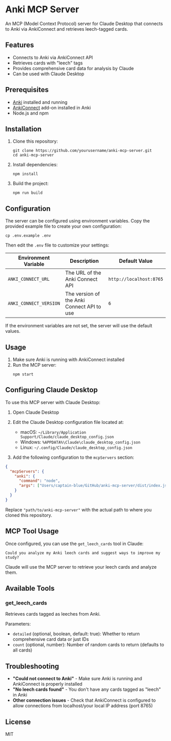 # Anki MCP Server

An MCP (Model Context Protocol) server for Claude Desktop that connects to Anki via AnkiConnect and retrieves leech-tagged cards.

## Features

- Connects to Anki via AnkiConnect API
- Retrieves cards with "leech" tags
- Provides comprehensive card data for analysis by Claude
- Can be used with Claude Desktop

## Prerequisites

- [Anki](https://apps.ankiweb.net/) installed and running
- [AnkiConnect](https://ankiweb.net/shared/info/2055492159) add-on installed in Anki
- Node.js and npm

## Installation

1. Clone this repository:
   ```
   git clone https://github.com/yourusername/anki-mcp-server.git
   cd anki-mcp-server
   ```

2. Install dependencies:
   ```
   npm install
   ```

3. Build the project:
   ```
   npm run build
   ```

## Configuration

The server can be configured using environment variables. Copy the provided example file to create your own configuration:

```
cp .env.example .env
```

Then edit the `.env` file to customize your settings:

| Environment Variable   | Description                                | Default Value           |
| ---------------------- | ------------------------------------------ | ----------------------- |
| `ANKI_CONNECT_URL`     | The URL of the Anki Connect API            | `http://localhost:8765` |
| `ANKI_CONNECT_VERSION` | The version of the Anki Connect API to use | `6`                     |

If the environment variables are not set, the server will use the default values.

## Usage

1. Make sure Anki is running with AnkiConnect installed
2. Run the MCP server:
   ```
   npm start
   ```

## Configuring Claude Desktop

To use this MCP server with Claude Desktop:

1. Open Claude Desktop
2. Edit the Claude Desktop configuration file located at:
   - macOS: `~/Library/Application Support/Claude/claude_desktop_config.json`
   - Windows: `%APPDATA%\Claude\claude_desktop_config.json`
   - Linux: `~/.config/Claude/claude_desktop_config.json`

3. Add the following configuration to the `mcpServers` section:

```json
{
  "mcpServers": {
    "anki": {
      "command": "node",
      "args": ["Users/captain-blue/GitHub/anki-mcp-server/dist/index.js"]
    }
  }
}
```

Replace `"path/to/anki-mcp-server"` with the actual path to where you cloned this repository.

## MCP Tool Usage

Once configured, you can use the `get_leech_cards` tool in Claude:

```
Could you analyze my Anki leech cards and suggest ways to improve my study?
```

Claude will use the MCP server to retrieve your leech cards and analyze them.

## Available Tools

### get_leech_cards

Retrieves cards tagged as leeches from Anki.

Parameters:
- `detailed` (optional, boolean, default: true): Whether to return comprehensive card data or just IDs
- `count` (optional, number): Number of random cards to return (defaults to all cards)

## Troubleshooting

- **"Could not connect to Anki"** - Make sure Anki is running and AnkiConnect is properly installed
- **"No leech cards found"** - You don't have any cards tagged as "leech" in Anki
- **Other connection issues** - Check that AnkiConnect is configured to allow connections from localhost/your local IP address (port 8765)

## License

MIT
